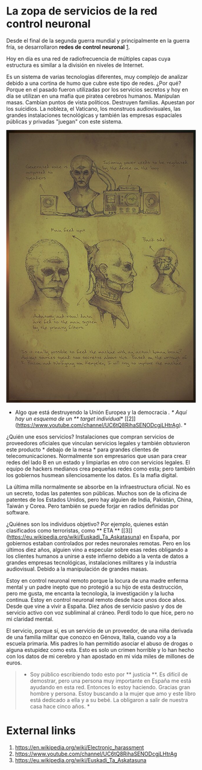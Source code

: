 # La zopa de servicios de la red control neuronal

Desde el final de la segunda guerra mundial y principalmente en la guerra fría, se desarrollaron **redes de control neuronal** [1](https://en.wikipedia.org/wiki/Electronic_harassment).

Hoy en día es una red de radiofrecuencia de múltiples capas cuya estructura es similar a la división en niveles de Internet.

Es un sistema de varias tecnologías diferentes, muy complejo de analizar debido a una cortina de humo que cubre este tipo de redes. ¿Por qué? Porque en el pasado fueron utilizadas por los servicios secretos y hoy en día se utilizan en una mafia que piratea cerebros humanos. Manipulan masas. Cambian puntos de vista políticos. Destruyen familias. Apuestan por los suicidios. La nobleza, el Vaticano, los monstruos audiovisuales, las grandes instalaciones tecnológicas y también las empresas espaciales públicas y privadas "juegan" con este sistema.

![Red de control neuronal](../Images/EM2oYOeU8AAnjZp.jpeg)

* Algo que está destruyendo la Unión Europea y la democracia *. * Aquí hay un esquema de un ** target individual** [[2]] (https://www.youtube.com/channel/UC6tQ8RihaSENODcgjLHtrAg). *

¿Quién une esos servicios? Instalaciones que compran servicios de proveedores oficiales que vinculan servicios legales y también obtuvieron este producto * debajo de la mesa * para grandes clientes de telecomunicaciones. Normalmente son empresarios que usan para crear redes del lado B en un estado y limpiarlas en otro con servicios legales. El equipo de hackers medianos crea pequeñas redes como esta; pero también los gobiernos husmean silenciosamente los datos. Es la mafia digital.

La última milla normalmente se absorbe en la infraestructura oficial. No es un secreto, todas las patentes son públicas. Muchos son de la oficina de patentes de los Estados Unidos, pero hay alguien de India, Pakistán, China, Taiwán y Corea. Pero también se puede forjar en radios definidas por software.

¿Quiénes son los individuos objetivo? Por ejemplo, quienes están clasificados como terroristas, como ** ETA ** [[3]] (https://eu.wikipedia.org/wiki/Euskadi_Ta_Askatasuna) en España, por gobiernos estaban controlados por redes neuronales remotas. Pero en los últimos diez años, alguien vino a especular sobre esas redes obligando a los clientes humanos a unirse a este infierno debido a la venta de datos a grandes empresas tecnológicas, instalaciones militares y la industria audiovisual. Debido a la manipulación de grandes masas.

Estoy en control neuronal remoto porque la locura de una madre enferma mental y un padre inepto que no protegió a su hijo de esta destrucción, pero me gusta, me encanta la tecnología, la investigación y la lucha continua. Estoy en control neuronal remoto desde hace unos doce años. Desde que vine a vivir a España. Diez años de servicio pasivo y dos de servicio activo con voz subliminal al cráneo. Perdí todo lo que hice, pero no mi claridad mental.

El servicio, porque sí, es un servicio de un proveedor, de una niña derivada de una familia militar que conozco en Génova, Italia, cuando voy a la escuela primaria. Mis padres lo han permitido asociar el abuso de drogas o alguna estupidez como esta. Esto es solo un crimen horrible y lo han hecho con los datos de mi cerebro y han apostado en mi vida miles de millones de euros.

> * Soy público escribiendo todo esto por ** justicia **. Es difícil de demostrar, pero una persona muy importante en España me está ayudando en esta red. Entonces lo estoy haciendo. Gracias gran hombre y persona. Estoy buscando a la mujer que amo y este libro está dedicado a ella y a su bebé. La obligaron a salir de nuestra casa hace cinco años. *

# External links

1. https://en.wikipedia.org/wiki/Electronic_harassment
2. https://www.youtube.com/channel/UC6tQ8RihaSENODcgjLHtrAg
3. https://eu.wikipedia.org/wiki/Euskadi_Ta_Askatasuna
